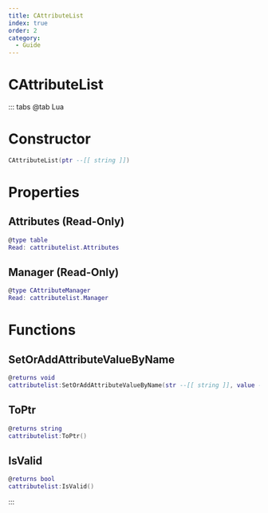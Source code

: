 ```yaml
---
title: CAttributeList
index: true
order: 2
category:
  - Guide
---
```


# CAttributeList

::: tabs
@tab Lua
# Constructor
```lua
CAttributeList(ptr --[[ string ]])
```
# Properties
## Attributes (Read-Only)
```lua
@type table
Read: cattributelist.Attributes
```
## Manager (Read-Only)
```lua
@type CAttributeManager
Read: cattributelist.Manager
```
# Functions
## SetOrAddAttributeValueByName
```lua
@returns void
cattributelist:SetOrAddAttributeValueByName(str --[[ string ]], value --[[ number ]])
```
## ToPtr
```lua
@returns string
cattributelist:ToPtr()
```
## IsValid
```lua
@returns bool
cattributelist:IsValid()
```

:::